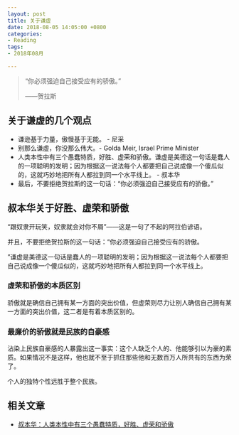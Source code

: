 ```yaml
---
layout: post
title: 关于谦虚
date: 2018-08-05 14:05:00 +0800
categories:
- Reading
tags:
- 2018年08月

---
```


<blockquote class="blockquote-center">
<p>“你必须强迫自己接受应有的骄傲。”</p>
<p>——贺拉斯</p>
</blockquote>


## 关于谦虚的几个观点

- 谦逊基于力量，傲慢基于无能。 - 尼采
- 别那么谦虚，你没那么伟大。- Golda Meir, Israel Prime Minister
- 人类本性中有三个愚蠢特质，好胜、虚荣和骄傲。谦虚是美德这一句话是蠢人的一项聪明的发明；因为根据这一说法每个人都要把自己说成像一个傻瓜似的，这就巧妙地把所有人都拉到同一个水平线上。 - 叔本华
- 最后，不要拒绝贺拉斯的这一句话：“你必须强迫自己接受应有的骄傲。”


## 叔本华关于好胜、虚荣和骄傲

“跟奴隶开玩笑，奴隶就会对你不屑”——这是一句了不起的阿拉伯谚语。

并且，不要拒绝贺拉斯的这一句话：“你必须强迫自己接受应有的骄傲。

”谦虚是美德这一句话是蠢人的一项聪明的发明；因为根据这一说法每个人都要把自己说成像一个傻瓜似的，这就巧妙地把所有人都拉到同一个水平线上。

### 虚荣和骄傲的本质区别

骄傲就是确信自己拥有某一方面的突出价值，但虚荣则尽力让别人确信自己拥有某一方面的突出价值，这二者是有着本质区别的。


### 最廉价的骄傲就是民族的自豪感

沾染上民族自豪感的人暴露出这一事实：这个人缺乏个人的、他能够引以为豪的素质。如果情况不是这样，他也就不至于抓住那些他和无数百万人所共有的东西为荣了。

个人的独特个性远胜于整个民族。


## 相关文章

- [叔本华：人类本性中有三个愚蠢特质，好胜、虚荣和骄傲](http://www.sohu.com/a/239067354_609049)